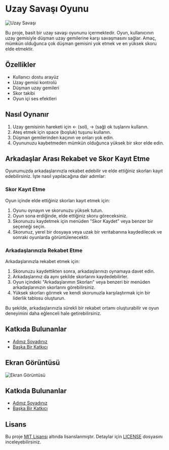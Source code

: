 # Uzay Savaşı Oyunu

![Uzay Savaşı](screenshot.png)

Bu proje, basit bir uzay savaşı oyununu içermektedir. Oyun, kullanıcının uzay gemisiyle düşman uzay gemilerine karşı savaşmasını sağlar. Amaç, mümkün olduğunca çok düşman gemisini yok etmek ve en yüksek skoru elde etmektir.

## Özellikler

- Kullanıcı dostu arayüz
- Uzay gemisi kontrolü
- Düşman uzay gemileri
- Skor takibi
- Oyun içi ses efektleri

## Nasıl Oynanır

1. Uzay gemisinin hareketi için ← (sol), → (sağ) ok tuşlarını kullanın.
2. Ateş etmek için space (boşluk) tuşunu kullanın.
3. Düşman gemilerinden kaçının ve onları yok edin.
4. Oyununuzu kaybetmeden mümkün olduğunca yüksek bir skor elde edin.

## Arkadaşlar Arası Rekabet ve Skor Kayıt Etme

Oyunumuzda arkadaşlarınızla rekabet edebilir ve elde ettiğiniz skorları kayıt edebilirsiniz. İşte nasıl yapılacağına dair adımlar:

### Skor Kayıt Etme

Oyun içinde elde ettiğiniz skorları kayıt etmek için:

1. Oyunu oynayın ve skorunuzu yüksek tutun.
2. Oyun sona erdiğinde, elde ettiğiniz skoru göreceksiniz.
3. Skorunuzu kaydetmek için menüden "Skor Kaydet" veya benzer bir seçeneği seçin.
4. Skorunuz, yerel bir dosyaya veya uzak bir veritabanına kaydedilecek ve sonraki oyunlarda görüntülenecektir.

### Arkadaşlarınızla Rekabet Etme

Arkadaşlarınızla rekabet etmek için:

1. Skorunuzu kaydettikten sonra, arkadaşlarınızı oynamaya davet edin.
2. Arkadaşlarınız da aynı şekilde skorlarını kaydedebilirler.
3. Oyun içindeki "Arkadaşlarımın Skorları" veya benzeri bir menüden arkadaşlarınızın skorlarını görebilirsiniz.
4. Yüksek skorları görmek ve kendi skorunuzla karşılaştırmak için bir liderlik tablosu oluşturun.

Bu şekilde, arkadaşlarınızla sürekli bir rekabet ortamı oluşturabilir ve oyun deneyimini daha eğlenceli hale getirebilirsiniz.

## Katkıda Bulunanlar

- [Adınız Soyadınız](https://github.com/KULLANICI_ADI)
- [Başka Bir Katkıcı](https://github.com/BAŞKA_KULLANICI_ADI)


## Ekran Görüntüsü

![Ekran Görüntüsü](screenshot.png)

## Katkıda Bulunanlar

- [Adınız Soyadınız](https://github.com/KULLANICI_ADI)
- [Başka Bir Katkıcı](https://github.com/BAŞKA_KULLANICI_ADI)

## Lisans

Bu proje [MIT Lisansı](LICENSE) altında lisanslanmıştır. Detaylar için [LICENSE](LICENSE) dosyasını inceleyebilirsiniz.
